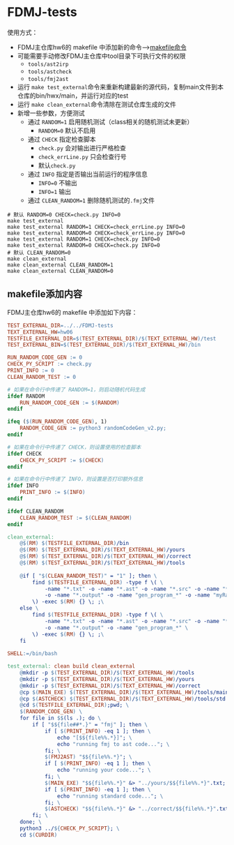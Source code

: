 # FDMJ-tests

使用方式：
- FDMJ主仓库hw6的 makefile 中添加新的命令-->[makefile命令](#makefile添加内容)
- 可能需要手动修改FDMJ主仓库中tool目录下可执行文件的权限
	- `tools/ast2irp`
	- `tools/astcheck`
	- `tools/fmj2ast`
- 运行 `make test_external`命令来重新构建最新的源代码，复制main文件到本仓库的bin/hwx/main，并运行对应的test
- 运行 `make clean_external`命令清除在测试仓库生成的文件
- 新增一些参数，方便测试
	- 通过 `RANDOM=1` 启用随机测试（class相关的随机测试未更新）
		- `RANDOM=0` 默认不启用
	- 通过 `CHECK` 指定检查脚本
		- `check.py` 会对输出进行严格检查
		- `check_errLine.py` 只会检查行号
		- 默认`check.py`
	- 通过 `INFO` 指定是否输出当前运行的程序信息
		- `INFO=0` 不输出
		- `INFO=1` 输出
	- 通过 `CLEAN_RANDOM=1` 删除随机测试的`.fmj`文件

```shell
# 默认 RANDOM=0 CHECK=check.py INFO=0
make test_external
make test_external RANDOM=1 CHECK=check_errLine.py INFO=0
make test_external RANDOM=0 CHECK=check_errLine.py INFO=0
make test_external RANDOM=1 CHECK=check.py INFO=0
make test_external RANDOM=0 CHECK=check.py INFO=0
# 默认 CLEAN_RANDOM=0
make clean_external
make clean_external CLEAN_RANDOM=1
make clean_external CLEAN_RANDOM=0
```

## makefile添加内容

FDMJ主仓库hw6的 makefile 中添加如下内容：

```makefile
TEST_EXTERNAL_DIR=../../FDMJ-tests
TEXT_EXTERNAL_HW=hw06
TESTFILE_EXTERNAL_DIR=$(TEST_EXTERNAL_DIR)/$(TEXT_EXTERNAL_HW)/test
TEST_EXTERNAL_BIN=$(TEST_EXTERNAL_DIR)/$(TEXT_EXTERNAL_HW)/bin

RUN_RANDOM_CODE_GEN := 0
CHECK_PY_SCRIPT := check.py
PRINT_INFO := 0
CLEAN_RANDOM_TEST := 0

# 如果在命令行中传递了 RANDOM=1，则启动随机代码生成
ifdef RANDOM
	RUN_RANDOM_CODE_GEN := $(RANDOM)
endif

ifeq ($(RUN_RANDOM_CODE_GEN), 1)
    RANDOM_CODE_GEN := python3 randomCodeGen_v2.py;
endif

# 如果在命令行中传递了 CHECK，则设置使用的检查脚本
ifdef CHECK
    CHECK_PY_SCRIPT := $(CHECK)
endif

# 如果在命令行中传递了 INFO，则设置是否打印额外信息
ifdef INFO
	PRINT_INFO := $(INFO)
endif

ifdef CLEAN_RANDOM
	CLEAN_RANDOM_TEST := $(CLEAN_RANDOM)
endif

clean_external: 
	@$(RM) $(TESTFILE_EXTERNAL_DIR)/bin
	@$(RM) $(TEST_EXTERNAL_DIR)/$(TEXT_EXTERNAL_HW)/yours
	@$(RM) $(TEST_EXTERNAL_DIR)/$(TEXT_EXTERNAL_HW)/correct
	@$(RM) $(TEST_EXTERNAL_DIR)/$(TEXT_EXTERNAL_HW)/tools
	
	@if [ "$(CLEAN_RANDOM_TEST)" = "1" ]; then \
		find $(TESTFILE_EXTERNAL_DIR) -type f \( \
			-name "*.txt" -o -name "*.ast" -o -name "*.src" -o -name "*.xml" \
			-o -name "*.output" -o -name "gen_program_*" -o -name "myRandomTest*.fmj" \
		\) -exec $(RM) {} \; ;\
	else \
		find $(TESTFILE_EXTERNAL_DIR) -type f \( \
			-name "*.txt" -o -name "*.ast" -o -name "*.src" -o -name "*.xml" \
			-o -name "*.output" -o -name "gen_program_*" \
		\) -exec $(RM) {} \; ;\
	fi
	
SHELL:=/bin/bash

test_external: clean build clean_external
	@mkdir -p $(TEST_EXTERNAL_DIR)/$(TEXT_EXTERNAL_HW)/tools
	@mkdir -p $(TEST_EXTERNAL_DIR)/$(TEXT_EXTERNAL_HW)/yours
	@mkdir -p $(TEST_EXTERNAL_DIR)/$(TEXT_EXTERNAL_HW)/correct
	@cp $(MAIN_EXE) $(TEST_EXTERNAL_DIR)/$(TEXT_EXTERNAL_HW)/tools/main
	@cp $(ASTCHECK) $(TEST_EXTERNAL_DIR)/$(TEXT_EXTERNAL_HW)/tools/std
	@cd $(TESTFILE_EXTERNAL_DIR);pwd; \
	$(RANDOM_CODE_GEN) \
	for file in $$(ls .); do \
		if [ "$${file##*.}" = "fmj" ]; then \
			if [ $(PRINT_INFO) -eq 1 ]; then \
				echo "[$${file%%.*}]"; \
				echo "running fmj to ast code..."; \
			fi; \
			$(FMJ2AST) "$${file%%.*}"; \
			if [ $(PRINT_INFO) -eq 1 ]; then \
				echo "running your code..."; \
			fi; \
			$(MAIN_EXE) "$${file%%.*}" &> "../yours/$${file%%.*}".txt; \
			if [ $(PRINT_INFO) -eq 1 ]; then \
				echo "running standard code..."; \
			fi; \
			$(ASTCHECK) "$${file%%.*}" &> "../correct/$${file%%.*}".txt; \
		fi; \
	done; \
	python3 ../${CHECK_PY_SCRIPT}; \
	cd $(CURDIR)
```